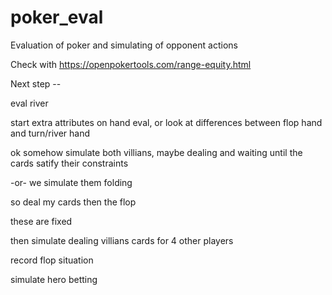 # poker_eval
Evaluation of poker and simulating of opponent actions


Check with 
https://openpokertools.com/range-equity.html

Next step --

eval river

start extra attributes on hand eval, or 
look at differences between flop hand and turn/river hand


ok somehow simulate both villians, maybe dealing and waiting until the cards satify their constraints

-or- we simulate them folding


so deal my cards
then the flop

these are fixed

then simulate dealing villians cards for 4 other players

record flop situation

simulate hero betting


